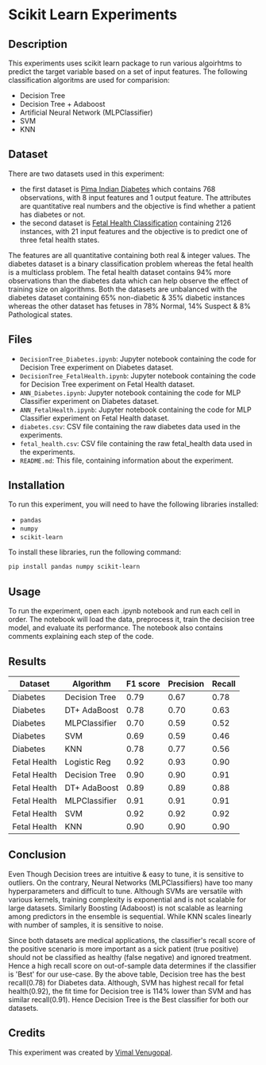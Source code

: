 # Scikit Learn Experiments

## Description

This experiments uses scikit learn package to run various algoirhtms to predict the target variable based on a set of input features. The following classification algoritms are used for comparision:
- Decision Tree
- Decision Tree + Adaboost
- Artificial Neural Network (MLPClassifier)
- SVM
- KNN


## Dataset
There are two datasets used in this experiment: 
- the first dataset is [Pima Indian Diabetes](https://www.kaggle.com/datasets/uciml/pima-indians-diabetes-database) which contains 768 observations, with 8 input features and 1 output feature. The attributes are quantitative real numbers and the objective is find whether a patient has diabetes or not.
- the second dataset is [Fetal Health Classification](https://www.kaggle.com/andrewmvd/fetal-health-classification) containing 2126 instances, with 21 input features and the objective is to predict one of three fetal health states.

The features are all quantitative containing both real & integer values.
The diabetes dataset is a binary classification problem whereas the fetal health is a multiclass problem.
The fetal health dataset contains 94% more observations than the diabetes data which can help observe the effect of training size on algorithms.
Both the datasets are unbalanced with the diabetes dataset containing 65% non-diabetic & 35% diabetic instances whereas the other dataset has fetuses in 78% Normal, 14% Suspect & 8% Pathological states.

## Files

- `DecisionTree_Diabetes.ipynb`: Jupyter notebook containing the code for Decision Tree experiment on Diabetes dataset.
- `DecisionTree_FetalHealth.ipynb`: Jupyter notebook containing the code for Decision Tree experiment on Fetal Health dataset.
- `ANN_Diabetes.ipynb`: Jupyter notebook containing the code for MLP Classifier experiment on Diabetes dataset.
- `ANN_FetalHealth.ipynb`: Jupyter notebook containing the code for MLP Classifier experiment on Fetal Health dataset.
- `diabetes.csv`: CSV file containing the raw diabetes data used in the experiments.
- `fetal_health.csv`: CSV file containing the raw fetal_health data used in the experiments.
- `README.md`: This file, containing information about the experiment.

## Installation

To run this experiment, you will need to have the following libraries installed:

- `pandas`
- `numpy`
- `scikit-learn`

To install these libraries, run the following command:
```bash
pip install pandas numpy scikit-learn
```

## Usage

To run the experiment, open each .ipynb notebook and run each cell in order. The notebook will load the data, preprocess it, train the decision tree model, and evaluate its performance. The notebook also contains comments explaining each step of the code.

## Results

| Dataset         | Algorithm    | F1 score | Precision | Recall |
|-----------------|--------------|----------|-----------|--------|
| Diabetes        | Decision Tree| 0.79     | 0.67      | 0.78   |
| Diabetes        | DT+ AdaBoost | 0.78     | 0.70      | 0.63   |
| Diabetes        | MLPClassifier| 0.70     | 0.59      | 0.52   |
| Diabetes        | SVM          | 0.69     | 0.59      | 0.46   |
| Diabetes        | KNN          | 0.78     | 0.77      | 0.56   |
| Fetal Health    | Logistic Reg | 0.92     | 0.93      | 0.90   |
| Fetal Health    | Decision Tree| 0.90     | 0.90      | 0.91   |
| Fetal Health    | DT+ AdaBoost | 0.89     | 0.89      | 0.88   |
| Fetal Health    | MLPClassifier| 0.91     | 0.91      | 0.91   |
| Fetal Health    | SVM          | 0.92     | 0.92      | 0.92   |
| Fetal Health    | KNN          | 0.90     | 0.90      | 0.90   |


## Conclusion

Even Though Decision trees are intuitive & easy to tune, it is sensitive to outliers. On the contrary, Neural Networks (MLPClassifiers) have too many hyperparameters and difficult to tune.  Although SVMs are versatile with various kernels, training complexity is exponential and is not scalable for large datasets. Similarly Boosting (Adaboost) is not scalable as learning among predictors in the ensemble is sequential. While KNN scales linearly with number of samples, it is sensitive to noise.

Since both datasets are medical applications, the classifier's recall score of the positive scenario is more important as a sick patient (true positive) should not be classified as healthy (false negative) and ignored treatment. Hence a high recall score on out-of-sample data determines if the classifier is 'Best' for our use-case. By the above table, Decision tree has the best recall(0.78) for Diabetes data. Although, SVM has highest recall for fetal health(0.92), the fit time for Decision tree is 114\% lower than SVM and has similar recall(0.91). Hence Decision Tree is the Best classifier for both our datasets.

## Credits

This experiment was created by [Vimal Venugopal](vimalkumar.engr@gmail.com). 
